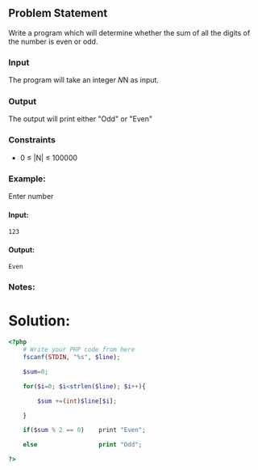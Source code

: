 
## Problem Statement
Write a program which will determine whether the sum of all the digits of the number is even or odd.
### Input
The program will take an integer 𝑁N as input.
### Output

The output will print either "Odd" or "Even"
### Constraints
- 0 ≤ |N| ≤ 100000

### Example:
Enter number
#### Input:

```
123
```

#### Output:

```
Even
```

### Notes:

# Solution:
```php
<?php
    # Write your PHP code from here
    fscanf(STDIN, "%s", $line);

    $sum=0;

    for($i=0; $i<strlen($line); $i++){

        $sum +=(int)$line[$i];

    }

    if($sum % 2 == 0)    print "Even";

    else                 print "Odd";

?>
```